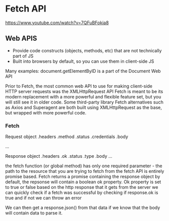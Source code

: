 # Fetch API
https://www.youtube.com/watch?v=7QFuBFokia8

## Web APIS
* Provide code constructs (objects, methods, etc) that are not technically part of JS
* Built into browsers by default, so you can use them in client-side JS

Many examples: document.getElementByID is a part of the Document Web API

Prior to Fetch, the most common web API to use for making client-side HTTP server requests was the XMLHttpRequest API
Fetch is meant to be its modern replacement with a more powerful and flexible feature set, but you will still see it in older code.
Some third-party library Fetch alternatives such as Axios and Superagent are both built using XMLHttpRequest as the base, but wrapped with more powerful code.

### Fetch

Request object
.headers
.method
.status
.credentials
.body

...

Response object
.headers
.ok
.status
.type
.body
...

the fetch function (or global method) has only one required parameter - the path to the resource that you are trying to fetch from
the fetch API is entirely promise based. Fetch returns a promise containing the response object
by default, the repsonse will contain a boolean ok property.
Ok property is set to true or false based on the http response that it gets from the server
we can quickly check if a fetch was successful by checking if response.ok is true and if not we can throw an error

We can then get a response.json() from that data if we know that the body will contain data to parse it.